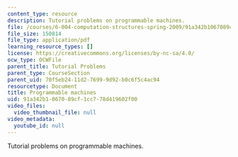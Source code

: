 ```yaml
---
content_type: resource
description: Tutorial problems on programmable machines.
file: /courses/6-004-computation-structures-spring-2009/91a342b1067089cf1cc778d419602f00_MIT6_004s09_tutor11.pdf
file_size: 150814
file_type: application/pdf
learning_resource_types: []
license: https://creativecommons.org/licenses/by-nc-sa/4.0/
ocw_type: OCWFile
parent_title: Tutorial Problems
parent_type: CourseSection
parent_uid: 70f5eb24-11d2-7699-9d92-b0c6f5c4ac94
resourcetype: Document
title: Programmable machines
uid: 91a342b1-0670-89cf-1cc7-78d419602f00
video_files:
  video_thumbnail_file: null
video_metadata:
  youtube_id: null
---
```

Tutorial problems on programmable machines.